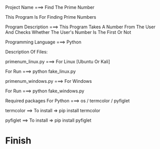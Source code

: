 Project Name ===> Find The Prime Number

This Program Is For Finding Prime Numbers

Program Description ===> This Program Takes A Number From The User And Checks Whether The User's Number Is The First Or Not

Programming Language ===> Python

Description Of Files:

primenum_linux.py ===> For Linux [Ubuntu Or Kali]

For Run ===> python fake_linux.py

primenum_windows.py ===>  For Windows

For Run ===> python fake_windows.py

Required packages For Python ===> os / termcolor / pyfiglet

termcolor ==> To install => pip install termcolor 

pyfiglet ==> To install => pip install pyfiglet

# Finish 
